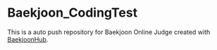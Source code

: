 # Baekjoon_CodingTest

This is a auto push repository for Baekjoon Online Judge created with [BaekjoonHub](https://github.com/BaekjoonHub/BaekjoonHub).
